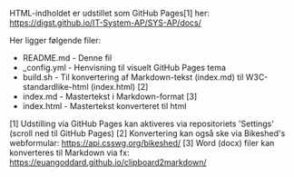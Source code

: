 HTML-indholdet er udstillet som GitHub Pages[1] her: https://digst.github.io/IT-System-AP/SYS-AP/docs/

Her ligger følgende filer:
- README.md - Denne fil
- _config.yml - Henvisning til visuelt GitHub Pages tema
- build.sh - Til konvertering af Markdown-tekst (index.md) til W3C-standardlike-html (index.html) [2]
- index.md - Mastertekst i Markdown-format [3]
- index.html - Mastertekst konverteret til html

[1] Udstilling via GitHub Pages kan aktiveres via repositoriets 'Settings' (scroll ned til GitHub Pages)
[2] Konvertering kan også ske via Bikeshed's webformular: https://api.csswg.org/bikeshed/
[3] Word (docx) filer kan konverteres til Markdown via fx: https://euangoddard.github.io/clipboard2markdown/
